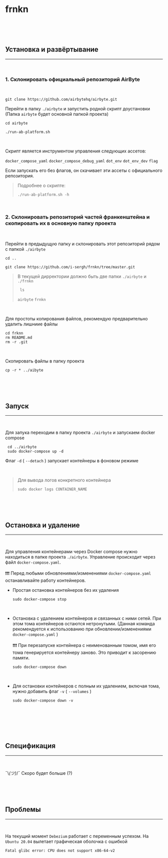 # frnkn

<br><br><br>


## Установка и развёртывание

---

<br>

### 1. Склонировать официальный репозиторий AirByte

<br>

  ```
  git clone https://github.com/airbytehq/airbyte.git
  ```
  
Перейти в папку `./airbyte` и запустить родной скрипт доустановки
(Папка `airbyte` будет основной папкой проекта)
  ```
  cd airbyte

  ./run-ab-platform.sh
  ```
<br>

Скрипт является инструментом управления следующих ассетов:
  <p>
    
  `docker_compose_yaml` `docker_compose_debug_yaml` `dot_env` `dot_env_dev` `flag`
  </p>
  <p>
Если запускать его без флагов, он скачивает эти ассеты с официального репозитория.
  </p>
  
  >Подробнее о скрипте:
  >```
  >./run-ab-platform.sh -h 
  >```

<br>

###  2. Склонировать репозиторий частей франкенштейна и скопировать их в основную папку проекта

<br>

Перейти в предыдущую папку и склонировать этот репозиторий рядом с папкой `./airbyte`
```
cd ..

git clone https://github.com/i-sergh/frnkn/tree/master.git
```

> В текущей дирректории должно быть две папки `./airbyte` и `./frnkn`
> ```
>  ls
> ```
>  `airbyte` `frnkn`

<br>

Для простоты копирования файлов, рекомендую предварительно удалить лишниие файлы
```
cd frknn
rm README.md
rm -r .git
```

<br>

Скопировать файлы в папку проекта
```
cp -r * ../aibyte
```

<br><br><br>

## Запуск

---

<br>

Для запука переходим в папку проекта `./airbyte` и запускаем docker compose
```
 cd ../airbyte
 sudo docker-compose up -d
```
Флаг `-d` ( `--detach` ) запускает контейнеры в фоновом режиме

<br>

> Для вывода логов конкретного контейнера 
> ```
> sudo docker logs CONTAINER_NAME
> ```

<br><br><br>

## Остановка и удаление

---

<br>

Для управления контейнерами через Docker compose нужно находиться в папке проекта `./airbyte`. Управление происходит через файл `docker-compose.yaml`. 
<br>
<br>
❗❗❗ Перед любыми обновлениями/изменениями `docker-compose.yaml` останавливайте работу контейнеров.
<br>

* Простая остановка контейнеров без их удаления
  ```
  sudo docker-compose stop
  ```
  
  <br>
  
* Остановка с удалением контейнеров и связанных с ними сетей. При этом тома контейнеров остаются нетронутыми. (Данная команда рекомендуется к использованию при обновлении/изменениями `docker-compose.yaml` )
  <br><br>
  ❗❗❗ При перезапуске контейнера с неименованным томом, имя его тома генерируется контейнеру заново. Это приводит к засорению памяти.  

  ```
  sudo docker-compose down
  ```
  <br>
  
* Для остановки контейнеров с полным их удалением, включая тома, нужно добавить флаг `-v`  ( `--volumes` )

  ```
  sudo docker-compose down -v 
  ```
  <br>
  
<br><br><br>

## Спецификация

---

<br>
 
¯\\_(ツ)_/¯ Скоро будет больше (?) 

<br><br><br>

## Проблемы

---

<br>

 На текущий момент `Debezium` работает с переменным успехом. На `Ubuntu 20.04` вылетает графическая оболочка с ошибкой 

 ```stderr
Fatal glibc error: CPU does not support x86-64-v2
```
